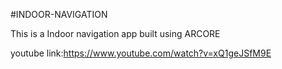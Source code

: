 ﻿#INDOOR-NAVIGATION
 
This is a Indoor navigation app built using ARCORE


youtube link:https://www.youtube.com/watch?v=xQ1geJSfM9E
 
 
